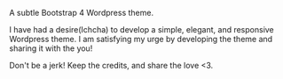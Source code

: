 A subtle Bootstrap 4 Wordpress theme.

I have had a desire(Ichcha) to develop a simple, elegant, and responsive Wordpress theme. I am satisfying my urge by developing the theme and sharing it with the you!

Don't be a jerk! Keep the credits, and share the love <3.
